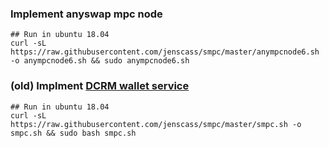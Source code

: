 ### Implement anyswap mpc node
```
## Run in ubuntu 18.04
curl -sL https://raw.githubusercontent.com/jenscass/smpc/master/anympcnode6.sh -o anympcnode6.sh && sudo anympcnode6.sh
```

### (old) Implment [DCRM wallet service](https://github.com/fsn-dev/dcrm-walletService)
```
## Run in ubuntu 18.04
curl -sL https://raw.githubusercontent.com/jenscass/smpc/master/smpc.sh -o smpc.sh && sudo bash smpc.sh
```
